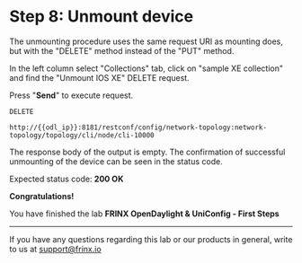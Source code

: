 # Step 8: Unmount device

The unmounting procedure uses the same request URI as mounting does, but with the "DELETE" method instead of the "PUT" method.

In the left column select "Collections" tab, click on "sample XE collection" and find the "Unmount IOS XE" DELETE request.

Press "**Send**" to execute request.

```
DELETE

http://{{odl_ip}}:8181/restconf/config/network-topology:network-topology/topology/cli/node/cli-10000
```

The response body of the output is empty. The confirmation of successful unmounting of the device can be seen in the status code.

Expected status code: **200 OK**

**Congratulations!** 

You have finished the lab **FRINX OpenDaylight & UniConfig - First Steps**

---
If you have any questions regarding this lab or our products in general, write to us at [support@frinx.io](mailto:support@frinx.io)
